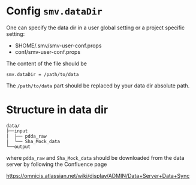 # Config `smv.dataDir`

One can specify the data dir in a user global setting or a project specific setting:
* $HOME/.smv/smv-user-conf.props
* conf/smv-user-conf.props

The content of the file should be
```
smv.dataDir = /path/to/data
```

The `/path/to/data` part should be replaced by your data dir absolute path.

# Structure in data dir
```
data/
├──input
|  ├── pdda_raw
|  └── Sha_Mock_data
└──output
```

where `pdda_raw` and `Sha_Mock_data` should be downloaded from the data server by
following the Confluence page

https://omnicis.atlassian.net/wiki/display/ADMIN/Data+Server+Data+Sync
